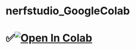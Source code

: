 # nerfstudio_GoogleColab

# ✅<a href="https://colab.research.google.com/github/1kaiser/nerfstudio_GoogleColab/blob/main/nerfstudio.ipynb" target="_parent"><img src="https://colab.research.google.com/assets/colab-badge.svg" alt="Open In Colab"/></a>
